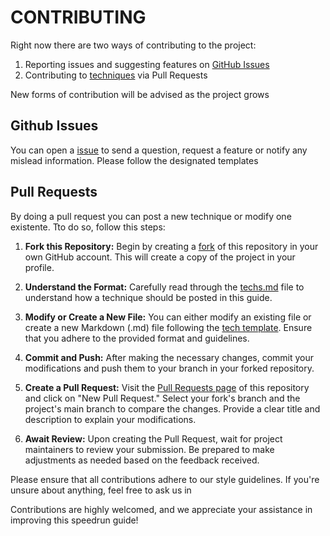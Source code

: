 # CONTRIBUTING

Right now there are two ways of contributing to the project:

1. Reporting issues and suggesting features on [GitHub Issues](#github-issues)
2. Contributing to [techniques](src/technique/techs.md) via Pull Requests

New forms of contribution will be advised as the project grows

## Github Issues

You can open a [issue](https://github.com/PHAredes/Blas2-Speedrun-Guide/issues/new/choose) to send a question, request a feature or notify any mislead information. Please follow the designated templates

## Pull Requests

By doing a pull request you can post a new technique or modify one existente.
Tto do so, follow this steps:

1. **Fork this Repository:** Begin by creating a [fork](https://github.com/PHAredes/Blas2-Speedrun-Guide/fork) of this repository in your own GitHub account. This will create a copy of the project in your profile.

2. **Understand the Format:** Carefully read through the [techs.md](src/technique/techs.md) file to understand how a technique should be posted in this guide.

3. **Modify or Create a New File:** You can either modify an existing file or create a new Markdown (.md) file following the [tech template](templates/tech_template.md). Ensure that you adhere to the provided format and guidelines.

4. **Commit and Push:** After making the necessary changes, commit your modifications and push them to your branch in your forked repository.

5. **Create a Pull Request:** Visit the [Pull Requests page](https://github.com/PHAredes/Blas2-Speedrun-Guide/pulls) of this repository and click on "New Pull Request." Select your fork's branch and the project's main branch to compare the changes. Provide a clear title and description to explain your modifications.

6. **Await Review:** Upon creating the Pull Request, wait for project maintainers to review your submission. Be prepared to make adjustments as needed based on the feedback received.

Please ensure that all contributions adhere to our style guidelines. If you're unsure about anything, feel free to ask us in

Contributions are highly welcomed, and we appreciate your assistance in improving this speedrun guide!
